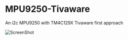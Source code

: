 # MPU9250-Tivaware
An i2c MPU9250 with TM4C129X Tivaware first approach

![ScreenShot](https://raw.githubusercontent.com/PAk-CatchFire/MPU9250-Tivaware/MPU9250.PNG)
